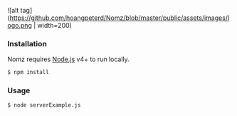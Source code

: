 ![alt tag](https://github.com/hoangpeterd/Nomz/blob/master/public/assets/images/logo.png | width=200)

### Installation

Nomz requires [Node.js](https://nodejs.org/) v4+ to run locally.

```sh
$ npm install
```

### Usage

```sh
$ node serverExample.js
```
